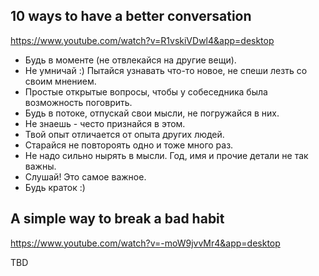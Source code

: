 ## 10 ways to have a better conversation
https://www.youtube.com/watch?v=R1vskiVDwl4&app=desktop

* Будь в моменте (не отвлекайся на другие вещи).
* Не умничай :) Пытайся узнавать что-то новое, не спеши лезть со своим мнением.
* Простые открытые вопросы, чтобы у собеседника была возможность поговрить.
* Будь в потоке, отпускай свои мысли, не погружайся в них.
* Не знаешь - често признайся в этом.
* Твой опыт отличается от опыта других людей.
* Старайся не повтороять одно и тоже много раз.
* Не надо сильно нырять в мысли. Год, имя и прочие детали не так важны.
* Слушай! Это самое важное.
* Будь краток :)

## A simple way to break a bad habit
https://www.youtube.com/watch?v=-moW9jvvMr4&app=desktop

TBD
